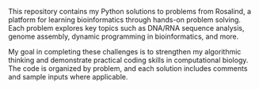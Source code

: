 This repository contains my Python solutions to problems from Rosalind, a platform for learning bioinformatics through hands-on problem solving. Each problem explores key topics such as DNA/RNA sequence analysis, genome assembly, dynamic programming in bioinformatics, and more.

My goal in completing these challenges is to strengthen my algorithmic thinking and demonstrate practical coding skills in computational biology. The code is organized by problem, and each solution includes comments and sample inputs where applicable.
